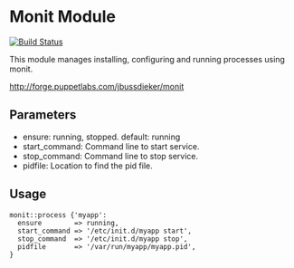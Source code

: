 # Monit Module

[![Build Status](https://travis-ci.org/jbussdieker/puppet-monit.png?branch=master)](https://travis-ci.org/jbussdieker/puppet-monit)

This module manages installing, configuring and running processes using monit.

http://forge.puppetlabs.com/jbussdieker/monit

## Parameters

 * ensure: running, stopped. default: running
 * start_command: Command line to start service.
 * stop_command: Command line to stop service.
 * pidfile: Location to find the pid file.

## Usage

    monit::process {'myapp':
      ensure        => running,
      start_command => '/etc/init.d/myapp start',
      stop_command  => '/etc/init.d/myapp stop',
      pidfile       => '/var/run/myapp/myapp.pid',
    }
